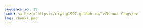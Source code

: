 ```yaml
---
sequence_id: 19
name: <a href="https://cxyang1997.github.io/">Chenxi Yang</a>
img: chenxi.png
---
```

